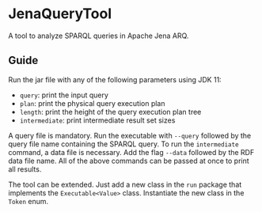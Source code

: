 # JenaQueryTool
A tool to analyze SPARQL queries in Apache Jena ARQ.

## Guide
Run the jar file with any of the following parameters using JDK 11:

- `query`: print the input query
- `plan`: print the physical query execution plan
- `length`: print the height of the query execution plan tree
- `intermediate`: print intermediate result set sizes

A query file is mandatory. Run the executable with `--query` followed by the query file name containing the SPARQL query.
To run the `intermediate` command, a data file is necessary. Add the flag `--data` followed by the RDF data file name.
All of the above commands can be passed at once to print all results.

The tool can be extended. Just add a new class in the `run` package that implements the `Executable<Value>` class. Instantiate the new class in the `Token` enum.
